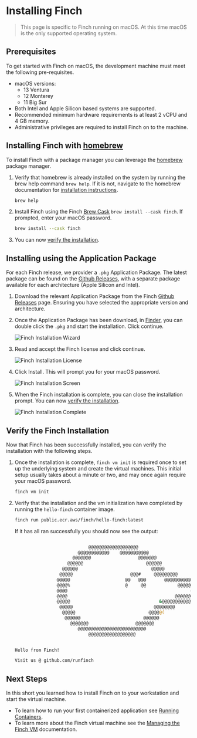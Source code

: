 # Installing Finch

> This page is specific to Finch running on macOS. At this time macOS is the
> only supported operating system.

## Prerequisites

To get started with Finch on macOS, the development machine must meet the
following pre-requisites.

* macOS versions:
    * 13 Ventura
    * 12 Monterey
    * 11 Big Sur
* Both Intel and Apple Silicon based systems are supported.
* Recommended minimum hardware requirements is at least 2 vCPU and 4 GB memory.
* Administrative privileges are required to install Finch on to the machine.

## Installing Finch with [homebrew](https://brew.sh/)

To install Finch with a package manager you can leverage the
[homebrew](https://brew.sh/) package manager.

1. Verify that homebrew is already installed on the system by running the brew
   help command `brew help`. If it is not, navigate to the homebrew
   documentation for [installation
   instructions](https://docs.brew.sh/Installation).

    ```bash
    brew help
    ```

2. Install Finch using the Finch [Brew
   Cask](https://github.com/Homebrew/homebrew-cask) `brew install --cask finch`.
   If prompted, enter your macOS password.

    ```bash
    brew install --cask finch
    ```

3. You can now [verify the installation](#verify-the-finch-installation).

## Installing using the Application Package

For each Finch release, we provider a `.pkg` Application Package. The latest
package can be found on the [Github
Releases](https://github.com/runfinch/finch/releases), with a separate package
available for each architecture (Apple Silicon and Intel).

1. Download the relevant Application Package from the Finch [Github
Releases](https://github.com/runfinch/finch/releases) page. Ensuring you have
   selected the appropriate version and architecture.

2. Once the Application Package has been download, in
   [Finder](https://support.apple.com/en-us/HT201732), you can double click the
   `.pkg` and start the installation. Click continue.

    ![Finch Installation Wizard](/assets/finch_installation_1.png "Finch Installation 1")

3. Read and accept the Finch license and click continue.

    ![Finch Installation License](/assets/finch_installation_2.png "Finch Installation 2")

4. Click Install. This will prompt you for your macOS password.

    ![Finch Installation Screen](/assets/finch_installation_3.png "Finch Installation 3")

5. When the Finch installation is complete, you can close the installation
   prompt. You can now [verify the
   installation](#verify-the-finch-installation).

    ![Finch Installation Complete](/assets/finch_installation_4.png "Finch Installation 4")

## Verify the Finch Installation

Now that Finch has been successfully installed, you can verify the installation
with the following steps.

1. Once the installation is complete, `finch vm init` is required once to set up
   the underlying system and create the virtual machines. This initial setup
   usually takes about a minute or two, and may once again require your macOS
   password.

    ```bash
    finch vm init
    ```

2. Verify that the installation and the vm initialization have completed by
   running the `hello-finch` container image.

    ```bash
    finch run public.ecr.aws/finch/hello-finch:latest
    ```

    If it has all ran successfully you should now see the output:

    ```bash

                                @@@@@@@@@@@@@@@@@@@
                            @@@@@@@@@@@@    @@@@@@@@@@@
                          @@@@@@@                  @@@@@@@
                        @@@@@@                        @@@@@@
                      @@@@@@                            @@@@@
                     @@@@@                      @@@#     @@@@@@@@@
                    @@@@@                     @@   @@@       @@@@@@@@@@
                    @@@@%                     @     @@            @@@@@@@@@@@
                    @@@@                                               @@@@@@@@
                    @@@@                                         @@@@@@@@@@@&
                    @@@@@                                  &@@@@@@@@@@@
                     @@@@@                               @@@@@@@@
                      @@@@@                            @@@@@(
                       @@@@@@                        @@@@@@
                         @@@@@@@                  @@@@@@@
                            @@@@@@@@@@@@@@@@@@@@@@@@@@
                                @@@@@@@@@@@@@@@@@@


    Hello from Finch!

    Visit us @ github.com/runfinch
    ```

## Next Steps

In this short you learned how to install Finch on to your workstation and start
the virtual machine.

* To learn how to run your first containerized application see [Running
  Containers](../running_containers/).
* To learn more about the Finch virtual machine see the [Managing the Finch
  VM](../../managing-finch/managing_vm/) documentation.
